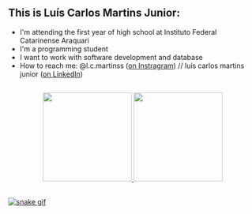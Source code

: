 <h2 align="left">This is Luís Carlos Martins Junior:</h2>
<div>

- I'm attending the first year of high school at Instituto Federal Catarinense Araquari
- I'm a programming student
- I want to work with software development and database
- How to reach me: @l.c.martinss (<a href="https://instagram.com/l.c.martinss?igshid=YmMyMTA2M2Y=">on Instragram</a>) // luís carlos martins junior (<a href="https://www.linkedin.com/in/lu%C3%ADs-carlos-martins-junior-896592247">on LinkedIn</a>)

</div>

##

<div align="center">
  <a href="https://github.com/luisc5martins">
  <img height="180em" src="https://github-readme-stats.vercel.app/api?username=luisc5martins&show_icons=true&theme=dark&include_all_commits=true&count_private=true"/>
  <img height="180em" src="https://github-readme-stats.vercel.app/api/top-langs/?username=luisc5martins&layout=compact&langs_count=7&theme=dark"/>
</div>

##

![snake gif](https://github.com/luisc5martins/luisc5martins/blob/output/github-contribution-grid-snake.gif)
